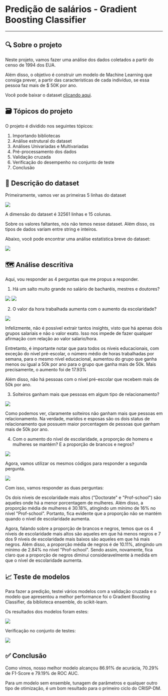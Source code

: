 # Predição de salários - Gradient Boosting Classifier

****

## 🔍 Sobre o projeto

Neste projeto, vamos fazer uma análise dos dados coletados a partir do censo de 1994 dos EUA.

Além disso, o objetivo é construir um modelo de Machine Learning que consiga prever, a partir das características de cada indivíduo, se essa pessoa faz mais de $ 50K por ano.

Você pode baixar o dataset <a href="https://archive.ics.uci.edu/ml/machine-learning-databases/adult/adult.data" target="_blank">clicando aqui</a>.

## 🗃️ Tópicos do projeto

O projeto é dividido nos seguintes tópicos:
<ol>
  <li> Importando bibliotecas
  <li> Análise estrutural do dataset
  <li> Análises Univariadas e Multivariadas
  <li> Pré-processamento dos dados
  <li> Validação cruzada
  <li> Verificação do desempenho no conjunto de teste
  <li> Conclusão
</ol>

## 📍 Descrição do dataset

Primeiramente, vamos ver as primeiras 5 linhas do dataset

<img src="https://i.ibb.co/n8v7XRt/Screenshot-3.png">

A dimensão do dataset é 32561 linhas e 15 colunas. 

Sobre os valores faltantes, nós não temos nesse dataset. Além disso, os tipos de dados variam entre string e inteiros.

Abaixo, você pode encontrar uma análise estatística breve do dataset:

<img src="https://i.ibb.co/ygvNZGJ/Screenshot-1.png">

## 🗺️ Análise descritiva

Aqui, vou responder as 4 perguntas que me propus a responder.

1. Há um salto muito grande no salário de bacharéis, mestres e doutores?

<img src="https://i.ibb.co/30WKWkf/Screenshot-2.png">
<img src="https://i.ibb.co/6Nb3W68/Screenshot-4.png">

2. O valor da hora trabalhada aumenta com o aumento da escolaridade? 

<img src="https://i.ibb.co/jLCJr5s/Screenshot-5.png">

Infelizmente, não é possível extrair tantos insights, visto que há apenas dois grupos salariais e não o valor exato. Isso nos impede de fazer qualquer afirmação com relação ao valor salario/hora. 

Entretanto, é importante notar que para todos os níveis educacionais, com exceção do nível pré-escolar, o número médio de horas trabalhadas por semana, para o mesmo nível educacional, aumentou do grupo que ganha menos ou igual a 50k por ano para o grupo que ganha mais de 50k. Mais precisamente, o aumento foi de 17.93% 

Além disso, não há pessoas com o nível pré-escolar que recebem mais de 50k por ano.

3. Solteiros ganham mais que pessoas em algum tipo de relacionamento?

<img src="https://i.ibb.co/vzsJJxX/Screenshot-7.png">

Como podemos ver, claramente solteiros não ganham mais que pessoas em relacionamento. Na verdade, maridos e esposas são os dois status de relacionamento que possuem maior porcentagem de pessoas que ganham mais de 50k por ano.

4. Com o aumento do nível de escolaridade, a proporção de homens e mulheres se mantém? E a proporção de brancos e negros?

<img src="https://i.ibb.co/hcw6GMk/Screenshot-8.png">

Agora, vamos utilizar os mesmos códigos para responder a segunda pergunta.

<img src="https://i.ibb.co/7XnL0p6/Screenshot-9.png">

Com isso, vamos responder as duas perguntas:

Os dois níveis de escolaridade mais altos ("Doctorate" e "Prof-school") são aqueles onde há a menor porcentagem de mulheres. Além disso, a proporção média de mulheres é 30.18%, atingindo um mínimo de 16% no nível "Prof-school". Portanto, fica evidente que a proporção não se mantém quando o nível de escolaridade aumenta. 

Agora, falando sobre a proporção de brancos e negros, temos que os 4 níveis de escolaridade mais altos são aqueles em que há menos negros e 7 dos 9 níveis de escolaridade mais baixos são aqueles em que há mais negros. Além disso, a proporção média de negros é de 10.11%, atingindo um mínimo de 2.84% no nível "Prof-school". Sendo assim, novamente, fica claro que a proporção de negros diminui consideravelmente à medida em que o nível de escolaridade aumenta.

## 📈 Teste de modelos

Para fazer a predição, testei vários modelos com a validação cruzada e o modelo que apresentou a melhor performance foi o Gradient Boosting Classifier, da biblioteca ensemble, do scikit-learn.

Os resultados dos modelos foram estes:

<img src="https://i.ibb.co/JFf6RF3/Screenshot-10.png">

Verificação no conjunto de testes:

<img src="https://i.ibb.co/nmxQxZf/Screenshot-11.png">

## ✅ Conclusão

Como vimos, nosso melhor modelo alcançou 86.91% de acurácia, 70.29% de F1-Score e 79.19% de ROC AUC.

Para um modelo sem ensemble, tunagem de parâmetros e qualquer outro tipo de otimização, é um bom resultado para o primeiro ciclo do CRISP-DM.
